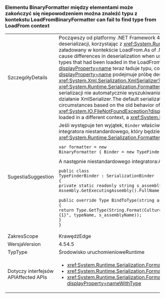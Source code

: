 ### <a name="binaryformatter-can-fail-to-find-type-from-loadfrom-context"></a><span data-ttu-id="115c4-101">Elementu BinaryFormatter między elementami może zakończyć się niepowodzeniem można znaleźć typu z kontekstu LoadFrom</span><span class="sxs-lookup"><span data-stu-id="115c4-101">BinaryFormatter can fail to find type from LoadFrom context</span></span>

|   |   |
|---|---|
|<span data-ttu-id="115c4-102">Szczegóły</span><span class="sxs-lookup"><span data-stu-id="115c4-102">Details</span></span>|<span data-ttu-id="115c4-103">Począwszy od platformy .NET Framework 4.5, liczba <xref:System.Xml.Serialization.XmlSerializer?displayProperty=name> zmiany mogą spowodować różnice w deserializacji, korzystając z <xref:System.Runtime.Serialization.Formatters.Binary.BinaryFormatter?displayProperty=name> deserializować typy, które został załadowany w kontekście LoadFrom.</span><span class="sxs-lookup"><span data-stu-id="115c4-103">As of .NET Framework 4.5, a number of <xref:System.Xml.Serialization.XmlSerializer?displayProperty=name> changes may cause differences in deserialization when using <xref:System.Runtime.Serialization.Formatters.Binary.BinaryFormatter?displayProperty=name> to deserialize types that had been loaded in the LoadFrom context.</span></span> <span data-ttu-id="115c4-104">Te zmiany są spowodowane przez nowe sposoby <xref:System.Xml.Serialization.XmlSerializer?displayProperty=name> teraz ładuje typu, co powoduje, że inaczej po <xref:System.Runtime.Serialization.Formatters.Binary.BinaryFormatter?displayProperty=name> podejmuje próbę deserializacji do tego typu na dalszym etapie.</span><span class="sxs-lookup"><span data-stu-id="115c4-104">These changes are due to the new ways <xref:System.Xml.Serialization.XmlSerializer?displayProperty=name> now loads a type which causes different behavior when a <xref:System.Runtime.Serialization.Formatters.Binary.BinaryFormatter?displayProperty=name> attempts to deserialize to that type later on.</span></span> <span data-ttu-id="115c4-105">Domyślny integrator serializacji nie automatycznie wyszukiwania kontekstu LoadFrom, chociaż może mający doświadczenie w niektórych sytuacjach oparte na poprzednie działanie XmlSerializer.</span><span class="sxs-lookup"><span data-stu-id="115c4-105">The default serialization binder does not automatically search the LoadFrom context, although it may have worked in some circumstances based on the old behavior of XmlSerializer.</span></span> <span data-ttu-id="115c4-106">Z powodu zmian, gdy typem jest ładowany z zestawu załadowany w kontekście innej <xref:System.IO.FileNotFoundException?displayProperty=name> może zostać zgłoszony.</span><span class="sxs-lookup"><span data-stu-id="115c4-106">Due to the changes, when a type is being loaded from an assembly loaded in a different context, a <xref:System.IO.FileNotFoundException?displayProperty=name> may be thrown.</span></span>|
|<span data-ttu-id="115c4-107">Sugestia</span><span class="sxs-lookup"><span data-stu-id="115c4-107">Suggestion</span></span>|<span data-ttu-id="115c4-108">Jeśli występuje ten wyjątek, <code>Binder</code> właściwość <xref:System.Runtime.Serialization.Formatters.Binary.BinaryFormatter?displayProperty=name> można ustawić integratora niestandardowego, który będzie znaleźć poprawnego typu.</span><span class="sxs-lookup"><span data-stu-id="115c4-108">If this exception is seen, the <code>Binder</code> property of the <xref:System.Runtime.Serialization.Formatters.Binary.BinaryFormatter?displayProperty=name> can be set to a custom binder that will find the correct type.</span></span><pre><code class="language-C#">var formatter = new BinaryFormatter { Binder = new TypeFinderBinder() }&#13;&#10;</code></pre><span data-ttu-id="115c4-109">A następnie niestandardowego integratora:</span><span class="sxs-lookup"><span data-stu-id="115c4-109">And then the custom binder:</span></span><pre><code class="language-C#">public class TypeFinderBinder : SerializationBinder&#13;&#10;{&#13;&#10;private static readonly string s_assemblyName = Assembly.GetExecutingAssembly().FullName;&#13;&#10;&#13;&#10;public override Type BindToType(string assemblyName, string typeName)&#13;&#10;{&#13;&#10;return Type.GetType(String.Format(CultureInfo.InvariantCulture, &quot;{0}, {1}&quot;, typeName, s_assemblyName));&#13;&#10;}&#13;&#10;}&#13;&#10;</code></pre>|
|<span data-ttu-id="115c4-110">Zakres</span><span class="sxs-lookup"><span data-stu-id="115c4-110">Scope</span></span>|<span data-ttu-id="115c4-111">Krawędź</span><span class="sxs-lookup"><span data-stu-id="115c4-111">Edge</span></span>|
|<span data-ttu-id="115c4-112">Wersja</span><span class="sxs-lookup"><span data-stu-id="115c4-112">Version</span></span>|<span data-ttu-id="115c4-113">4.5</span><span class="sxs-lookup"><span data-stu-id="115c4-113">4.5</span></span>|
|<span data-ttu-id="115c4-114">Typ</span><span class="sxs-lookup"><span data-stu-id="115c4-114">Type</span></span>|<span data-ttu-id="115c4-115">Środowisko uruchomieniowe</span><span class="sxs-lookup"><span data-stu-id="115c4-115">Runtime</span></span>|
|<span data-ttu-id="115c4-116">Dotyczy interfejsów API</span><span class="sxs-lookup"><span data-stu-id="115c4-116">Affected APIs</span></span>|<ul><li><xref:System.Runtime.Serialization.Formatters.Binary.BinaryFormatter?displayProperty=nameWithType></li><li><xref:System.Runtime.Serialization.Formatters.Binary.BinaryFormatter.Deserialize(System.IO.Stream)?displayProperty=nameWithType></li><li><xref:System.Runtime.Serialization.Formatters.Binary.BinaryFormatter.Deserialize(System.IO.Stream,System.Runtime.Remoting.Messaging.HeaderHandler)?displayProperty=nameWithType></li></ul>|

